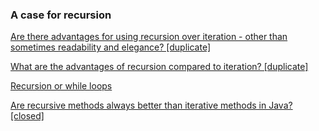 


### A case for recursion

[Are there advantages for using recursion over iteration - other than sometimes readability and elegance? [duplicate]](https://softwareengineering.stackexchange.com/questions/242889/are-there-advantages-for-using-recursion-over-iteration-other-than-sometimes-r)

[What are the advantages of recursion compared to iteration? [duplicate]](https://softwareengineering.stackexchange.com/questions/234962/what-are-the-advantages-of-recursion-compared-to-iteration)

[Recursion or while loops](https://softwareengineering.stackexchange.com/questions/182314/recursion-or-while-loops)


[Are recursive methods always better than iterative methods in Java? [closed]](https://stackoverflow.com/questions/15346774/are-recursive-methods-always-better-than-iterative-methods-in-java)